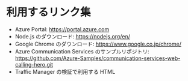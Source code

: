 # 利用するリンク集

- Azure Portal: https://portal.azure.com
- Node.js のダウンロード: https://nodejs.org/en/ 
- Google Chrome のダウンロード: https://www.google.co.jp/chrome/
- Azure Communication Services のサンプルリポジトリ: https://github.com/Azure-Samples/communication-services-web-calling-hero.git
- Traffic Manager の検証で利用する HTML
